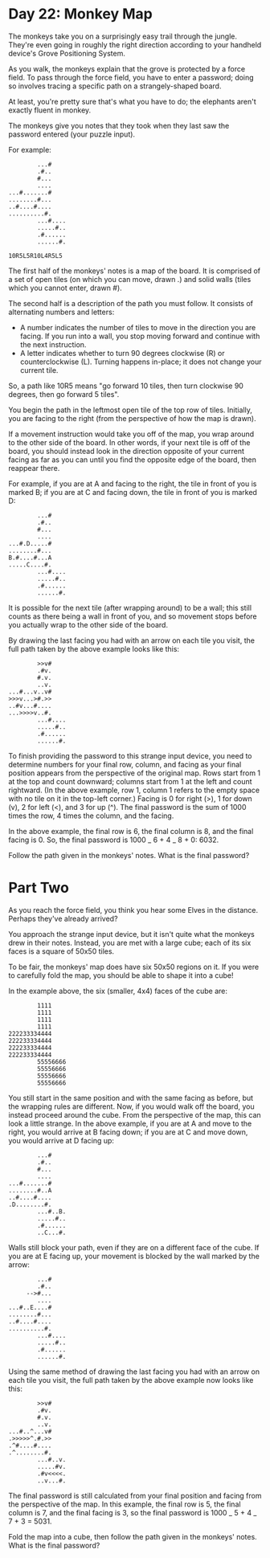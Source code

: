 # Day 22: Monkey Map

The monkeys take you on a surprisingly easy trail through the jungle. They're even going in roughly the right direction according to your handheld device's Grove Positioning System.

As you walk, the monkeys explain that the grove is protected by a force field. To pass through the force field, you have to enter a password; doing so involves tracing a specific path on a strangely-shaped board.

At least, you're pretty sure that's what you have to do; the elephants aren't exactly fluent in monkey.

The monkeys give you notes that they took when they last saw the password entered (your puzzle input).

For example:

```
        ...#
        .#..
        #...
        ....
...#.......#
........#...
..#....#....
..........#.
        ...#....
        .....#..
        .#......
        ......#.

10R5L5R10L4R5L5
```

The first half of the monkeys' notes is a map of the board. It is comprised of a set of open tiles (on which you can move, drawn .) and solid walls (tiles which you cannot enter, drawn #).

The second half is a description of the path you must follow. It consists of alternating numbers and letters:

- A number indicates the number of tiles to move in the direction you are facing. If you run into a wall, you stop moving forward and continue with the next instruction.
- A letter indicates whether to turn 90 degrees clockwise (R) or counterclockwise (L). Turning happens in-place; it does not change your current tile.

So, a path like 10R5 means "go forward 10 tiles, then turn clockwise 90 degrees, then go forward 5 tiles".

You begin the path in the leftmost open tile of the top row of tiles. Initially, you are facing to the right (from the perspective of how the map is drawn).

If a movement instruction would take you off of the map, you wrap around to the other side of the board. In other words, if your next tile is off of the board, you should instead look in the direction opposite of your current facing as far as you can until you find the opposite edge of the board, then reappear there.

For example, if you are at A and facing to the right, the tile in front of you is marked B; if you are at C and facing down, the tile in front of you is marked D:

```
        ...#
        .#..
        #...
        ....
...#.D.....#
........#...
B.#....#...A
.....C....#.
        ...#....
        .....#..
        .#......
        ......#.
```

It is possible for the next tile (after wrapping around) to be a wall; this still counts as there being a wall in front of you, and so movement stops before you actually wrap to the other side of the board.

By drawing the last facing you had with an arrow on each tile you visit, the full path taken by the above example looks like this:

```
        >>v#
        .#v.
        #.v.
        ..v.
...#...v..v#
>>>v...>#.>>
..#v...#....
...>>>>v..#.
        ...#....
        .....#..
        .#......
        ......#.
```

To finish providing the password to this strange input device, you need to determine numbers for your final row, column, and facing as your final position appears from the perspective of the original map. Rows start from 1 at the top and count downward; columns start from 1 at the left and count rightward. (In the above example, row 1, column 1 refers to the empty space with no tile on it in the top-left corner.) Facing is 0 for right (>), 1 for down (v), 2 for left (<), and 3 for up (^). The final password is the sum of 1000 times the row, 4 times the column, and the facing.

In the above example, the final row is 6, the final column is 8, and the final facing is 0. So, the final password is 1000 _ 6 + 4 _ 8 + 0: 6032.

Follow the path given in the monkeys' notes. What is the final password?

# Part Two

As you reach the force field, you think you hear some Elves in the distance. Perhaps they've already arrived?

You approach the strange input device, but it isn't quite what the monkeys drew in their notes. Instead, you are met with a large cube; each of its six faces is a square of 50x50 tiles.

To be fair, the monkeys' map does have six 50x50 regions on it. If you were to carefully fold the map, you should be able to shape it into a cube!

In the example above, the six (smaller, 4x4) faces of the cube are:

```
        1111
        1111
        1111
        1111
222233334444
222233334444
222233334444
222233334444
        55556666
        55556666
        55556666
        55556666
```

You still start in the same position and with the same facing as before, but the wrapping rules are different. Now, if you would walk off the board, you instead proceed around the cube. From the perspective of the map, this can look a little strange. In the above example, if you are at A and move to the right, you would arrive at B facing down; if you are at C and move down, you would arrive at D facing up:

```
        ...#
        .#..
        #...
        ....
...#.......#
........#..A
..#....#....
.D........#.
        ...#..B.
        .....#..
        .#......
        ..C...#.
```

Walls still block your path, even if they are on a different face of the cube. If you are at E facing up, your movement is blocked by the wall marked by the arrow:

```
        ...#
        .#..
     -->#...
        ....
...#..E....#
........#...
..#....#....
..........#.
        ...#....
        .....#..
        .#......
        ......#.
```

Using the same method of drawing the last facing you had with an arrow on each tile you visit, the full path taken by the above example now looks like this:

```
        >>v#
        .#v.
        #.v.
        ..v.
...#..^...v#
.>>>>>^.#.>>
.^#....#....
.^........#.
        ...#..v.
        .....#v.
        .#v<<<<.
        ..v...#.
```

The final password is still calculated from your final position and facing from the perspective of the map. In this example, the final row is 5, the final column is 7, and the final facing is 3, so the final password is 1000 _ 5 + 4 _ 7 + 3 = 5031.

Fold the map into a cube, then follow the path given in the monkeys' notes. What is the final password?
